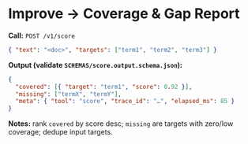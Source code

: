 # Improve → Coverage & Gap Report

**Call:** `POST /v1/score`

```json
{ "text": "<doc>", "targets": ["term1", "term2", "term3"] }
```

**Output (validate `SCHEMAS/score.output.schema.json`):**

```json
{
  "covered": [{ "target": "term1", "score": 0.92 }],
  "missing": ["termX", "termY"],
  "meta": { "tool": "score", "trace_id": "…", "elapsed_ms": 85 }
}
```

**Notes:** rank `covered` by score desc; `missing` are targets with zero/low coverage; dedupe input targets.
